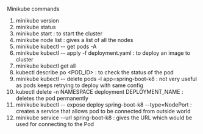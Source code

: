 Minikube commands 

1. minikube version 
2. minikube status 
3. minikube start : to start the cluster
4. minikube node list : gives a list of all the nodes  
5. minikube kubectl -- get pods -A
6. minikube kubectl -- apply -f deployment.yaml : to deploy an image to cluster
7. minikube kubectl get all 
8. kubectl describe po <POD_ID> : to check the status of the pod
9. minikube kubectl -- delete pods -l app=spring-boot-k8 : not very useful as pods keeps retrying to deploy with same config
10. kubectl delete -n NAMESPACE deployment DEPLOYMENT_NAME : deletes the pod permanently
11. minikube kubectl -- expose deploy spring-boot-k8 --type=NodePort : creates a service that allows pod to be connected from outside world
12. minikube service --url spring-boot-k8 : gives the URL which would be used for connecting to the Pod
